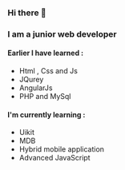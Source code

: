 ### Hi there 👋

<!--
**Abdo-Hamadnalla/Abdo-Hamadnalla** is a ✨ _special_ ✨ repository because its `README.md` (this file) appears on your GitHub profile.

Here are some ideas to get you started:

- 🔭 I’m currently working on ...
- 🌱 I’m currently learning ...
- 👯 I’m looking to collaborate on ...
- 🤔 I’m looking for help with ... 
- 💬 Ask me about ...
- 📫 How to reach me: ...
- 😄 Pronouns: ...
- ⚡ Fun fact: ...
-->
### I am a junior web developer 
#### Earlier I have learned :
- Html , Css and Js
- JQurey
- AngularJs
- PHP and MySql
#### I'm currently learning : 
-  Uikit 
-  MDB
-  Hybrid mobile application
-  Advanced JavaScript
